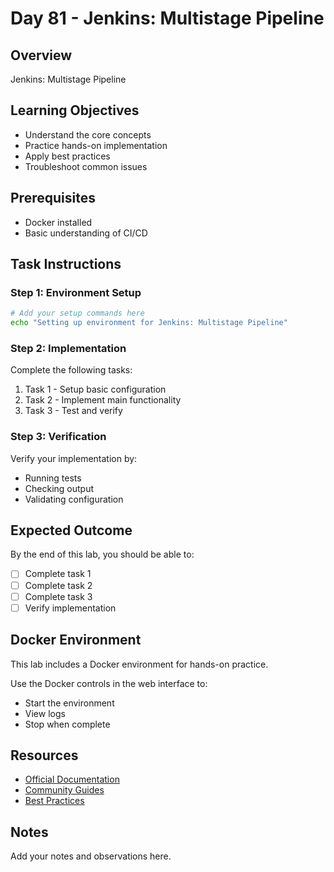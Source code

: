 # Day 81 - Jenkins: Multistage Pipeline

## Overview
Jenkins: Multistage Pipeline

## Learning Objectives
- Understand the core concepts
- Practice hands-on implementation
- Apply best practices
- Troubleshoot common issues

## Prerequisites
- Docker installed
- Basic understanding of CI/CD

## Task Instructions

### Step 1: Environment Setup
```bash
# Add your setup commands here
echo "Setting up environment for Jenkins: Multistage Pipeline"
```

### Step 2: Implementation
Complete the following tasks:
1. Task 1 - Setup basic configuration
2. Task 2 - Implement main functionality
3. Task 3 - Test and verify

### Step 3: Verification
Verify your implementation by:
- Running tests
- Checking output
- Validating configuration

## Expected Outcome
By the end of this lab, you should be able to:
- [ ] Complete task 1
- [ ] Complete task 2
- [ ] Complete task 3
- [ ] Verify implementation

## Docker Environment
This lab includes a Docker environment for hands-on practice.

Use the Docker controls in the web interface to:
- Start the environment
- View logs
- Stop when complete

## Resources
- [Official Documentation](#)
- [Community Guides](#)
- [Best Practices](#)

## Notes
Add your notes and observations here.
